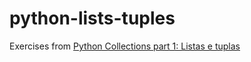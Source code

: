 # python-lists-tuples

Exercises from [Python Collections part 1: Listas e tuplas](https://cursos.alura.com.br/course/python-collections-listas-e-tuplas)
